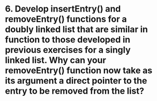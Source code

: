 # 6. Develop insertEntry() and removeEntry() functions for a doubly linked list that are similar in function to those developed in previous exercises for a singly linked list. Why can your removeEntry() function now take as its argument a direct pointer to the entry to be removed from the list?
